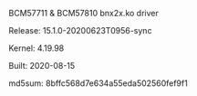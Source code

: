 BCM57711 & BCM57810 bnx2x.ko driver

Release: 15.1.0-20200623T0956-sync

Kernel: 4.19.98

Built: 2020-08-15

md5sum: 8bffc568d7e634a55eda502560fef9f1

